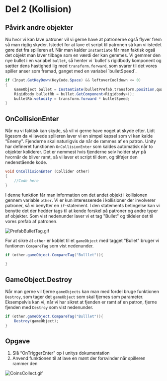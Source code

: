 # Del 2 (Kollision)

## Påvirk andre objekter
Nu hvor vi kan lave patroner vil vi gerne have at patronerne også flyver frem så man rigtig skyder. Istedet for at lave et 
script til patronen så kan vi istedet gøre det fra spilleren af. Når man kalder `Instantiate` får man faktisk også det objekt man laver tilbage som en værdi der kan gemmes.
Vi gemmer den nye bullet i en variabel `bullet`, så henter vi ´bullet´s rigidbody komponent og sætter dens hastighed lig med `transform.forward`, som svarer til det vores spiller anser som fremad, ganget med en variabel ´bulletSpeed´.
```C#
if (Input.GetKeyDown(KeyCode.Space) && leftoverCooldown <= 0)
{
    GameObject bullet = Instantiate(bulletPrefab,transform.position,quaternion.identity);
    Rigidbody bulletRb = bullet.GetComponent<Rigidbody>();
    bulletRb.velocity = transform.forward * bulletSpeed;
}
```

## OnCollisionEnter
Når nu vi faktisk kan skyde, så vil vi gerne have noget at skyde efter. Lidt ligesom da vi lavede spilleren laver vi en simpel kapsel
som vi kan kalde "Enemy". Fjenderne skal naturligvis dø når de
rammes af en patron. Unity har defineret funktionen `OnCollisionEnter` som kaldes automatisk når to objekter koliderer.
Det er nemmest hvis fjenderne selv holder styr på hvornår de bliver ramt, så vi laver et script til dem, og tilføjer den nedenstående kode.

```C#
void OnCollisionEnter (Collider other)
{
    //Code here
}
```

I denne funktion får man information om det andet objekt i kollisionen gennem variable `other`. Vi er kun interesserede i 
kollisioner der involverer patroner, så vi benytter en `if`-statement. I den statements betingelse kan vi benytte det der 
hedder tags til at kende forskel på patroner og andre typer af objekter. Som vist nedenunder laver vi et tag "Bullet" og 
tildeler det til vores prefab af patronen.

![PrefabBulletTag.gif](PrefabBulletTag.gif)

For at sikre at `other` er koblet til et `gameObject` med tagget "Bullet" bruger vi funtionen `CompareTag` som vist nedenunder.

```C#
if (other.gameObject.CompareTag("Bulllet")){
    
}
```

## GameObject.Destroy
Når man gerne vil fjerne `gameObjects` kan man med fordel bruge funktionen `Destroy`, som tager det `gameObject` som skal
fjernes som parameter.
Eksempelvis kan vi, når vi har sikret at fjenden er ramt af en patron, fjerne fjenden med `Destroy` som vist nedenunder.

```C#
if (other.gameObject.CompareTag("Bulllet")){
    Destroy(gameObject);
}
```

## Opgave 
1. Slå “OnTriggerEnter” op i unitys dokumentation 
2. Anvend funktionen til at lave en mønt der forsvinder når spilleren rammer den

![CoinsCollect.gif](CoinsCollect.gif)